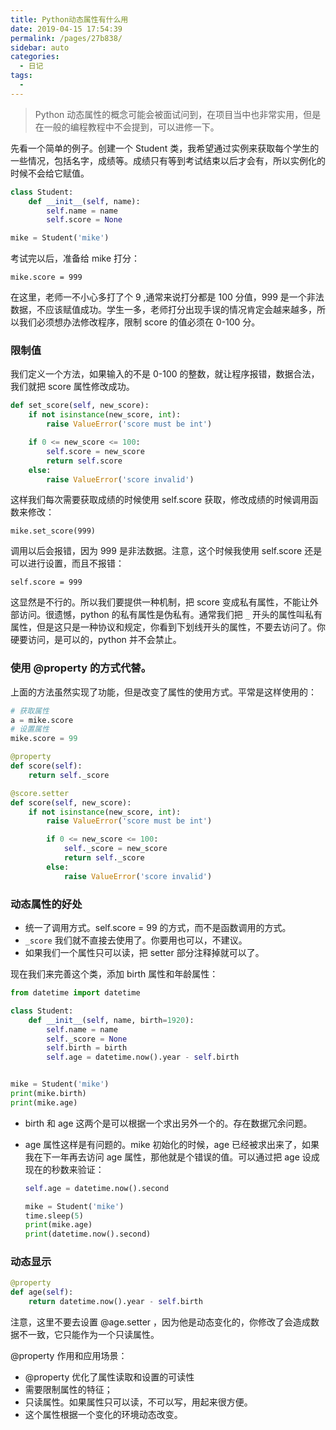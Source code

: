 ```yaml
---
title: Python动态属性有什么用
date: 2019-04-15 17:54:39
permalink: /pages/27b838/
sidebar: auto
categories:
  - 日记
tags:
  - 
---
```




> Python 动态属性的概念可能会被面试问到，在项目当中也非常实用，但是在一般的编程教程中不会提到，可以进修一下。

先看一个简单的例子。创建一个 Student 类，我希望通过实例来获取每个学生的一些情况，包括名字，成绩等。成绩只有等到考试结束以后才会有，所以实例化的时候不会给它赋值。

```python
class Student:
    def __init__(self, name):
        self.name = name
        self.score = None

mike = Student('mike')
```

考试完以后，准备给 mike 打分：

```
mike.score = 999
```

在这里，老师一不小心多打了个 9 ,通常来说打分都是 100 分值，999 是一个非法数据，不应该赋值成功。学生一多，老师打分出现手误的情况肯定会越来越多，所以我们必须想办法修改程序，限制 score 的值必须在 0-100 分。

### 限制值

我们定义一个方法，如果输入的不是 0-100 的整数，就让程序报错，数据合法，我们就把 score 属性修改成功。

```python
def set_score(self, new_score):
    if not isinstance(new_score, int):
        raise ValueError('score must be int')

    if 0 <= new_score <= 100:
        self.score = new_score
        return self.score
    else:
        raise ValueError('score invalid')
```

这样我们每次需要获取成绩的时候使用 self.score 获取，修改成绩的时候调用函数来修改：

```
mike.set_score(999)
```

调用以后会报错，因为 999 是非法数据。注意，这个时候我使用 self.score 还是可以进行设置，而且不报错：

```
self.score = 999
```

这显然是不行的。所以我们要提供一种机制，把 score 变成私有属性，不能让外部访问。很遗憾，python 的私有属性是伪私有。通常我们把 `_` 开头的属性叫私有属性，但是这只是一种协议和规定，你看到下划线开头的属性，不要去访问了。你硬要访问，是可以的，python 并不会禁止。

### 使用 @property 的方式代替。

上面的方法虽然实现了功能，但是改变了属性的使用方式。平常是这样使用的：

```python
# 获取属性
a = mike.score
# 设置属性
mike.score = 99

@property
def score(self):
    return self._score

@score.setter
def score(self, new_score):
    if not isinstance(new_score, int):
        raise ValueError('score must be int')

        if 0 <= new_score <= 100:
            self._score = new_score
            return self._score
        else:
            raise ValueError('score invalid')
```

### 动态属性的好处

- 统一了调用方式。self.score = 99 的方式，而不是函数调用的方式。
- `_score` 我们就不直接去使用了。你要用也可以，不建议。
- 如果我们一个属性只可以读，把 setter 部分注释掉就可以了。

现在我们来完善这个类，添加 birth 属性和年龄属性：

```python
from datetime import datetime

class Student:
    def __init__(self, name, birth=1920):
        self.name = name
        self._score = None
        self.birth = birth
        self.age = datetime.now().year - self.birth


mike = Student('mike')
print(mike.birth)
print(mike.age)
```

- birth 和 age 这两个是可以根据一个求出另外一个的。存在数据冗余问题。
- age 属性这样是有问题的。mike 初始化的时候，age 已经被求出来了，如果我在下一年再去访问 age 属性，那他就是个错误的值。可以通过把 age 设成现在的秒数来验证：

  ```python
  self.age = datetime.now().second
  
  mike = Student('mike')
  time.sleep(5)
  print(mike.age)
  print(datetime.now().second)
  ```

### 动态显示

```python
@property
def age(self):
    return datetime.now().year - self.birth
```

注意，这里不要去设置 @age.setter ，因为他是动态变化的，你修改了会造成数据不一致，它只能作为一个只读属性。

@property 作用和应用场景：

- @property 优化了属性读取和设置的可读性
- 需要限制属性的特征；
- 只读属性。如果属性只可以读，不可以写，用起来很方便。
- 这个属性根据一个变化的环境动态改变。
